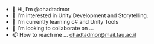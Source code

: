 - 👋 Hi, I’m @ohadtadmor
- 👀 I’m interested in Unity Development and Storytelling.
- 🌱 I’m currently learning c# and Unity Tools
- 💞️ I’m looking to collaborate on ...
- 📫 How to reach me ... ohadtadmor@mail.tau.ac.il

<!---
ohadtadmor/ohadtadmor is a ✨ special ✨ repository because its `README.md` (this file) appears on your GitHub profile.
You can click the Preview link to take a look at your changes.
--->
